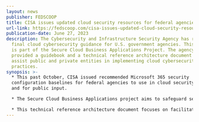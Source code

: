 ```yaml
---
layout: news
publisher: FEDSCOOP
title: CISA issues updated cloud security resources for federal agencies
url-link: https://fedscoop.com/cisa-issues-updated-cloud-security-resources-for-federal-agencies/
publication-date: June 27, 2023
description: The Cybersecurity and Infrastructure Security Agency has released
  final cloud cybersecurity guidance for U.S. government agencies. This guidance
  is part of the Secure Cloud Business Applications Project. The agency has
  provided a guidebook and a technical reference architecture document that will
  assist public and private entities in implementing cloud cybersecurity best
  practices.
synopsis: >-
  * This past October, CISA issued recommended Microsoft 365 security
  configuration baselines for federal agencies to use in cloud security pilots
  and for public input.

  * The Secure Cloud Business Applications project aims to safeguard sensitive information by establishing minimum system specifications for agencies to follow.

  * This technical reference architecture document focuses on facilitating the adoption of cloud deployment technology, adaptable solutions, and zero-trust frameworks for government agencies.
---
```

